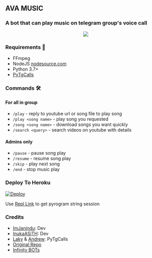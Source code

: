 <h2 align="centre">AVA MUSIC</h2>

### A bot that can play music on telegram group's voice call

<p align="center">
  <img src="https://telegra.ph/file/233805169085716287914.jpg">
</p>

<h3>Requirements 📝</h3>

- FFmpeg
- NodeJS [nodesource.com](https://nodesource.com/)
- Python 3.7+
- [PyTgCalls](https://github.com/pytgcalls/pytgcalls)

### Commands 🛠
#### For all in group
- `/play` - reply to youtube url or song file to play song
- `/play <song name>` - play song you requested
- `/song <song name>` - download songs you want quickly
- `/search <query>` - search videos on youtube with details

#### Admins only
- `/pause` - pause song play
- `/resume` - resume song play
- `/skip` - play next song
- `/end` - stop music play

### Deploy To Heroku</h4>

[![Deploy](https://www.herokucdn.com/deploy/button.svg)](https://heroku.com/deploy?template=https://github.com/EkimozSupport/sevuselim)

Use [Repl Link](https://replit.com/@SpEcHiDe/GenerateStringSession) to get pyrogram string session

### Credits
- [ImJanindu](https://github.com/ImJanindu): Dev
- [InukaASiTH](https://github.com/InukaAsith): Dev
- [Laky](https://github.com/Laky-64) & [Andrew](https://github.com/AndrewLaneX): PyTgCalls
- [Original Repo](https://github.com/suprojects/CallsMusic)
- [Infinity BOTs](https://t.me/Infinity_BOTs)
